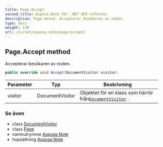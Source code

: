 ```yaml
---
title: Page.Accept
second_title: Aspose.Note för .NET API-referens
description: Page metod. Accepterar besökaren av noden.
type: docs
weight: 130
url: /sv/net/aspose.note/page/accept/
---
```

## Page.Accept method

Accepterar besökaren av noden.

```csharp
public override void Accept(DocumentVisitor visitor)
```

| Parameter | Typ | Beskrivning |
| --- | --- | --- |
| visitor | DocumentVisitor | Objektet för en klass som härrör från[`DocumentVisitor`](../../documentvisitor/) . |

### Se även

* class [DocumentVisitor](../../documentvisitor/)
* class [Page](../)
* namnutrymme [Aspose.Note](../../page/)
* hopsättning [Aspose.Note](../../../)


